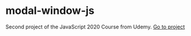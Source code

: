 # modal-window-js
Second project of the JavaScript 2020 Course from Udemy.
[Go to project](https://dannyibz.github.io/modal-window-js/)
